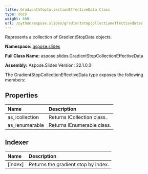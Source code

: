 ```yaml
---
title: GradientStopCollectionEffectiveData Class
type: docs
weight: 660
url: /python/aspose.slides/gradientstopcollectioneffectivedata/
---
```


Represents a collection of GradientStopData objects.

**Namespace:** [aspose.slides](/python/aspose.slides/)

**Full Class Name:** aspose.slides.GradientStopCollectionEffectiveData

**Assembly:**  Aspose.Slides Version: 22.1.0.0

The GradientStopCollectionEffectiveData type exposes the following members:
## **Properties**
|**Name**|**Description**|
| :- | :- |
|as_icollection|Returns ICollection class.|
|as_ienumerable|Returns IEnumerable class.|
## **Indexer**
|**Name**|**Description**|
| :- | :- |
|[index]|Returns the gradient stop by index.|
